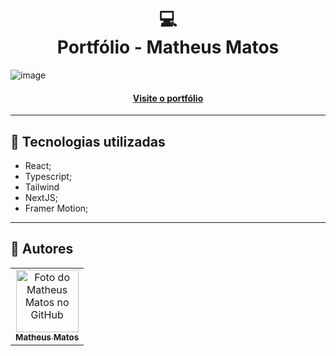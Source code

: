 <h1 align="center">
  💻<br>Portfólio - Matheus Matos
</h1>

![image](https://github.com/math-matos/portfolio2024/assets/106177721/767325d0-66b8-48b6-a15f-55320ba79faf)




<h4 align="center"><a href="https://mathmatos.vercel.app/">Visite o portfólio</a></h4>

---

## 💼 Tecnologias utilizadas

- React;
- Typescript;
- Tailwind
- NextJS;
- Framer Motion;

---

<h2>🌹 Autores</h2>

<table style="width: 100%; text-align: center;">
  <tr>
    <td >
      <a href="https://github.com/math-matos">
        <img src="https://avatars.githubusercontent.com/u/106177721" width="100px;" alt="Foto do Matheus Matos no GitHub"/><br>
        <sub>
          <b>Matheus Matos</b>
        </sub>
      </a>
    </td>
  </tr>
</table>
